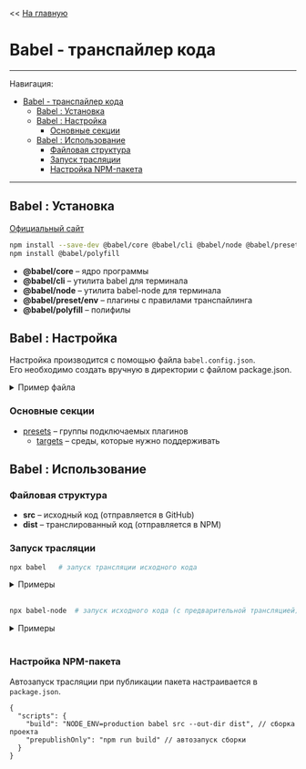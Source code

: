 << [На главную](../README.md)

# Babel - транспайлер кода

---

Навигация:

- [Babel - транспайлер кода](#babel---транспайлер-кода)
  - [Babel : Установка](#babel--установка)
  - [Babel : Настройка](#babel--настройка)
    - [Основные секции](#основные-секции)
  - [Babel : Использование](#babel--использование)
    - [Файловая структура](#файловая-структура)
    - [Запуск трасляции](#запуск-трасляции)
    - [Настройка NPM-пакета](#настройка-npm-пакета)

---

## Babel : Установка

[Официальный сайт](https://babeljs.io/)

```bash
npm install --save-dev @babel/core @babel/cli @babel/node @babel/preset-env
npm install @babel/polyfill
```

- **@babel/core** – ядро программы
- **@babel/cli** – утилита babel для терминала
- **@babel/node** – утилита babel-node для терминала
- **@babel/preset/env** – плагины с правилами транспайлинга
- **@babel/polyfill** – полифилы

## Babel : Настройка

Настройка производится с помощью файла `babel.config.json`.<br>
Его необходимо создать вручную в директории с файлом package.json.

<details>
<summary>Пример файла</summary>

```jsonc
{
  "presets": [
    [
      "@babel/env",
      {
        "targets": {
          "node": "current",
          "edge": "17",
          "firefox": "60",
          "chrome": "67",
          "safari": "11.1"
        }
      }
    ]
  ]
}
```

</details>

### Основные секции

- [presets](https://babeljs.io/docs/en/presets) – группы подключаемых плагинов
  - [targets](https://babeljs.io/docs/en/babel-preset-env#targets) – среды, которые нужно поддерживать

## Babel : Использование

### Файловая структура

- **src** – исходный код (отправляется в GitHub)
- **dist** – транслированный код (отправляется в NPM)

### Запуск трасляции

```bash
npx babel   # запуск трансляции исходного кода
```

<details>
<summary>Примеры</summary>

```bash
npx babel <dir> --out-dir <dir>       # транслировать все файлы из одной директории в другую
npx babel <file> --out-file <file>    # транслировать код из одного файла в другой
npx babel ____ --source-maps          # добавить source map (файлом)
npx babel ____ --source-maps inline   # добавить source map (комментарияем)
```

</details><br>

```bash
npx babel-node  # запуск исходного кода (с предварительной трансляцией)
```

<details>
<summary>Примеры</summary>

```bash
npx babel-node <file>   # запуск кода из файла
```

</details><br>

### Настройка NPM-пакета

Автозапуск трасляции при публикации пакета настраивается в `package.json`.

```jsonc
{
  "scripts": {
    "build": "NODE_ENV=production babel src --out-dir dist", // сборка проекта
    "prepublishOnly": "npm run build" // автозапуск сборки
  }
}
```
